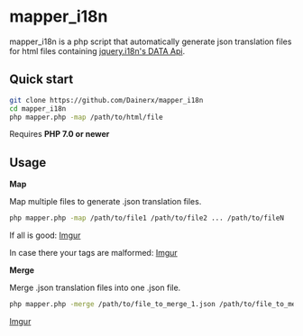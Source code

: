 mapper_i18n
===========

mapper_i18n is a php script that automatically generate json translation files for html files containing [jquery.i18n's DATA Api](https://github.com/wikimedia/jquery.i18n).

Quick start
-----------

```bash
git clone https://github.com/Dainerx/mapper_i18n
cd mapper_i18n
php mapper.php -map /path/to/html/file
```

Requires **PHP 7.0 or newer**

Usage
-----------
**Map**

Map multiple files to generate .json translation files. 

```bash
php mapper.php -map /path/to/file1 /path/to/file2 ... /path/to/fileN
```
If all is good: 
[Imgur](https://i.imgur.com/ldb9ZcN.jpg)

In case there your tags are malformed:
[Imgur](https://i.imgur.com/LoI5BWY.jpg)


**Merge**

Merge .json translation files into one .json file.

```bash
php mapper.php -merge /path/to/file_to_merge_1.json /path/to/file_to_merge_2.json ... /path/to/file_to_merge_N.json /path/to/result_file.json
```

[Imgur](https://i.imgur.com/5yFKkzv.jpg)
